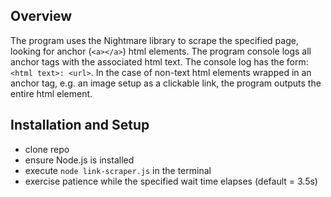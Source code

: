 ## Overview
The program uses the Nightmare library to scrape the specified page, looking for anchor (`<a></a>`) html elements. The program console logs all anchor tags with the associated html text. The console log has the form: `<html text>: <url>`. In the case of non-text html elements wrapped in an anchor tag, e.g. an image setup as a clickable link, the program outputs the entire html element.

## Installation and Setup
* clone repo
* ensure Node.js is installed
* execute `node link-scraper.js` in the terminal
* exercise patience while the specified wait time elapses (default = 3.5s)
